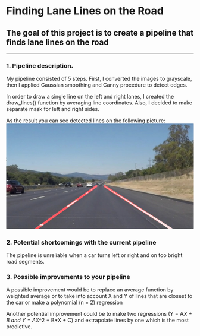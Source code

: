 # Finding Lane Lines on the Road #

## The goal of this project is to create a pipeline that finds lane lines on the road ##

---

### 1. Pipeline description.

My pipeline consisted of 5 steps. First, I converted the images to grayscale, then I applied Gaussian smoothing and Canny procedure to detect edges.

In order to draw a single line on the left and right lanes, I created the draw_lines() function by averaging line coordinates. Also, I decided to make separate mask for left and right sides.

As the result you can see detected lines on the following picture:
![Line detection](examples/laneLines_thirdPass.jpg)


### 2. Potential shortcomings with the current pipeline

The pipeline is unreliable when a car turns left or right and on too bright road segments.

### 3. Possible improvements to your pipeline

A possible improvement would be to replace an average function by weighted average or to take into account X and Y of lines that are closest to the car or make a polynomial (n = 2) regression 

Another potential improvement could be to make two regressions (Y = A*X + B and Y = A*X^2 + B*X + C) and extrapolate lines by one which is the most predictive.